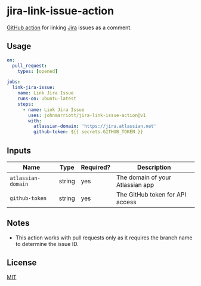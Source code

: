 # jira-link-issue-action 

[GitHub action](https://github.com/features/actions) for linking
[Jira](https://www.atlassian.com/software/jira) issues as a comment.

## Usage

```yaml
on:
  pull_request:
    types: [opened]

jobs:
  link-jira-issue:
    name: Link Jira Issue
    runs-on: ubuntu-latest
    steps:
      - name: Link Jira Issue
        uses: johnmarriott/jira-link-issue-action@v1
        with:
          atlassian-domain: 'https://jira.atlassian.net'
          github-token: ${{ secrets.GITHUB_TOKEN }}
```

## Inputs

| Name               | Type   | Required? | Description                      |
| ------------------ | ------ | --------- | -------------------------------- |
| `atlassian-domain` | string | yes       | The domain of your Atlassian app |
| `github-token`     | string | yes       | The GitHub token for API access  |

## Notes

- This action works with pull requests only as it requires the branch name to
  determine the issue ID.

## License

[MIT](LICENSE)
